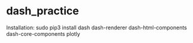 # dash_practice

Installation:
	sudo pip3 install dash dash-renderer dash-html-components dash-core-components plotly
